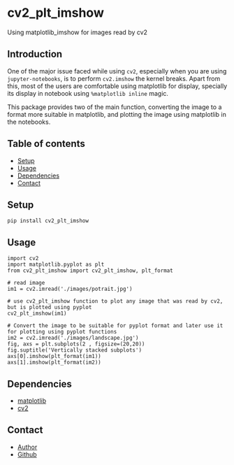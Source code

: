 # cv2_plt_imshow
Using matplotlib_imshow for images read by cv2 

## Introduction
One of the major issue faced while using `cv2`, especially when you are using `jupyter-notebooks`, is to perform `cv2.imshow` the kernel breaks. Apart from this, most of the users are comfortable using matplotlib for display, specially its display in notebook using `%matplotlib inline` magic. 

This package provides two of the main function, converting the image to a format more suitable in matplotlib, and plotting the image using matplotlib in the notebooks.

## Table of contents
* [Setup](#setup)
* [Usage](#usage)
* [Dependencies](#dependencies)
* [Contact](#contact)

## Setup
```pip install cv2_plt_imshow```

## Usage

```
import cv2
import matplotlib.pyplot as plt
from cv2_plt_imshow import cv2_plt_imshow, plt_format

# read image
im1 = cv2.imread('./images/potrait.jpg')

# use cv2_plt_imshow function to plot any image that was read by cv2, but is plotted using pyplot
cv2_plt_imshow(im1)

# Convert the image to be suitable for pyplot format and later use it for plotting using pyplot functions
im2 = cv2.imread('./images/landscape.jpg')
fig, axs = plt.subplots(2 , figsize=(20,20))
fig.suptitle('Vertically stacked subplots')
axs[0].imshow(plt_format(im1))
axs[1].imshow(plt_format(im2))
```

## Dependencies
* [matplotlib](https://pypi.org/project/matplotlib/)
* [cv2](https://pypi.org/project/opencv-python/)

## Contact
* [Author](https://rupesh.info/)
* [Github](https://github.com/rs9899/cv2_plt_imshow)
